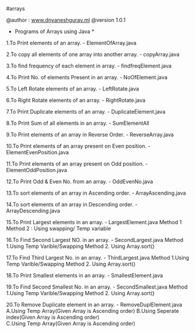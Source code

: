 #arrays

@author : www.dnyaneshgurav.ml
@version 1.0.1

* Programs of Arrays using Java *

1.To Print elements of an array. - ElementOfArray.java

2.To copy all elements of one array into another array. - copyArray.java

3.To find frequency of each element in array. - findfreqElement.java

4.To Print No. of elements Present in an array. - NoOfElement.java

5.To Left Rotate elements of an array. - LeftRotate.java

6.To Right Rotate elements of an array. - RightRotate.java

7.To Print Duplicate elements of an array. - DuplicateElement.java

8.To Print Sum of all elements in an array. - SumElementAll

9.To Print elements of an array in Reverse Order. - ReverseArray.java

10.To Print elements of an array present on Even position. - ElementEvenPosition.java

11.To Print elements of an array present on Odd position. - ElementOddPosition.java

12.To Print Odd & Even No. from an array. - OddEvenNo.java

13.To sort elements of an array in Ascending order. - ArrayAscending.java

14.To sort elements of an array in Descending order. - ArrayDescending.java

15.To Print Largest elements in an array. - LargestElement.java
	Method 1
	Method 2 : Using swapping/ Temp variable

16.To Find Second Largest NO. in an array. - SecondLargest.java
	Method 1.Using Temp Varible/Swapping
	Method 2. Using Array.sort()

17.To Find Third Largest No. in an array. - ThirdLargest.java
	Method 1.Using Temp Varible/Swapping
	Method 2. Using Array.sort()

18.To Print Smallest elements in an array. - SmallestElement.java

19.To Find Second Smallest No. in an array. - SecondSmallest.java
	Method 1.Using Temp Varible/Swapping
	Method 2. Using Array.sort()

20.To Remove Duplicate element in an array. - RemoveDuplElement.java
	A.Using Temp Array(Given Array is Ascending order)
	B.Using Seperate index(Given Array is Ascending order)	
	C.Using Temp Array(Given Array is Ascending order)

